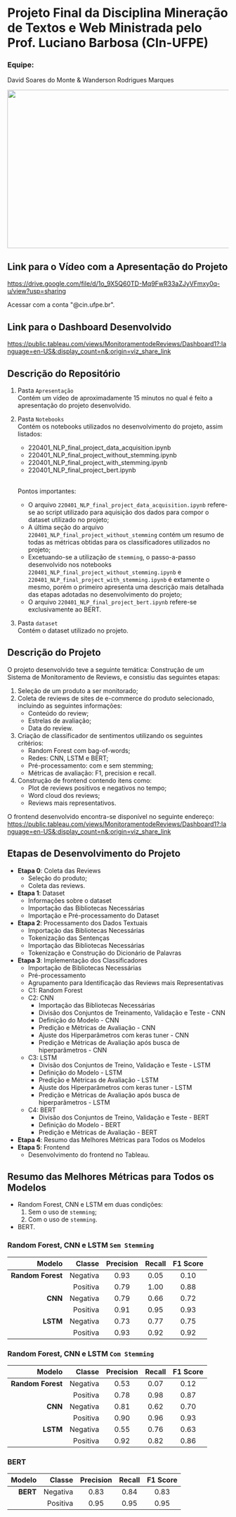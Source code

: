 # Projeto Final da Disciplina Mineração de Textos e Web Ministrada pelo Prof. Luciano Barbosa (CIn-UFPE)
### Equipe: 
David Soares do Monte & Wanderson Rodrigues Marques

<img src="https://cdn.pixabay.com/photo/2014/08/22/15/27/facebook-424521_960_720.jpg"  width="960" height="360">

## Link para o Vídeo com a Apresentação do Projeto

https://drive.google.com/file/d/1o_9X5Q60TD-Mq9FwR33aZJyVFmxy0q-u/view?usp=sharing

Acessar com a conta "@cin.ufpe.br".

## Link para o Dashboard Desenvolvido

https://public.tableau.com/views/MonitoramentodeReviews/Dashboard1?:language=en-US&:display_count=n&:origin=viz_share_link

## Descrição do Repositório
1. Pasta `Apresentação`
<br> Contém um vídeo de aproximadamente 15 minutos no qual é feito a apresentação do projeto desenvolvido.

2. Pasta `Notebooks`
<br> Contém os notebooks utilizados no desenvolvimento do projeto, assim listados:
    * 220401_NLP_final_project_data_acquisition.ipynb
    * 220401_NLP_final_project_without_stemming.ipynb
    * 220401_NLP_final_project_with_stemming.ipynb
    * 220401_NLP_final_project_bert.ipynb

    <br> Pontos importantes:
    * O arquivo `220401_NLP_final_project_data_acquisition.ipynb` refere-se ao script utilizado para aquisição dos dados para compor o dataset utilizado no projeto;   
    * A última seção do arquivo `220401_NLP_final_project_without_stemming` contém um resumo de todas as métricas obtidas para os classificadores utilizados no projeto;
    * Excetuando-se a utilização de `stemming`, o passo-a-passo desenvolvido nos notebooks `220401_NLP_final_project_without_stemming.ipynb` e `220401_NLP_final_project_with_stemming.ipynb` é extamente o mesmo, porém o primeiro apresenta uma descrição mais detalhada das etapas adotadas no desenvolvimento do projeto;
    * O arquivo `220401_NLP_final_project_bert.ipynb` refere-se exclusivamente ao BERT.

3. Pasta `dataset`
<br> Contém o dataset utilizado no projeto.

## Descrição do Projeto
O projeto desenvolvido teve a seguinte temática: Construção de um Sistema de Monitoramento de Reviews, e consistiu das seguintes etapas:

1. Seleção de um produto a ser monitorado;
2. Coleta de reviews de sites de e-commerce do produto selecionado, incluindo as seguintes informações:
    * Conteúdo do review;
    * Estrelas de avaliação;
    * Data do review.
3. Criação de classificador de sentimentos utilizando os seguintes critérios:
    * Random Forest com bag-of-words;
    * Redes: CNN, LSTM e BERT;
    * Pré-processamento: com e sem stemming;
    * Métricas de avaliação: F1, precision e recall.
4. Construção de frontend contendo itens como:
    * Plot de reviews positivos e negativos no tempo;
    * Word cloud dos reviews;
    * Reviews mais representativos.

O frontend desenvolvido encontra-se disponível no seguinte endereço:
https://public.tableau.com/views/MonitoramentodeReviews/Dashboard1?:language=en-US&:display_count=n&:origin=viz_share_link

## Etapas de Desenvolvimento do Projeto
* **Etapa 0**: Coleta das Reviews
  * Seleção do produto;
  * Coleta das reviews.
* **Etapa 1**: Dataset
  * Informações sobre o dataset
  * Importação das Bibliotecas Necessárias
  * Importação e Pré-processamento do Dataset
* **Etapa 2**: Processamento dos Dados Textuais
  * Importação das Bibliotecas Necessárias
  * Tokenização das Sentenças
  * Importação das Bibliotecas Necessárias
  * Tokenização e Construção do Dicionário de Palavras
* **Etapa 3**: Implementação dos Classificadores
  * Importação de Bibliotecas Necessárias
  * Pré-processamento
  * Agrupamento para Identificação das Reviews mais Representativas
  * C1: Random Forest
  * C2: CNN
    * Importação das Bibliotecas Necessárias
    * Divisão dos Conjuntos de Treinamento, Validação e Teste - CNN
    * Definição do Modelo - CNN
    * Predição e Métricas de Avaliação - CNN
    * Ajuste dos Hiperparâmetros com keras tuner - CNN
    * Predição e Métricas de Avaliação após busca de hiperparâmetros - CNN
  * C3: LSTM
    * Divisão dos Conjuntos de Treino, Validação e Teste - LSTM
    * Definição do Modelo - LSTM
    * Predição e Métricas de Avaliação - LSTM
    * Ajuste dos Hiperparâmetros com keras tuner - LSTM
    * Predição e Métricas de Avaliação após busca de hiperparâmetros - LSTM
  * C4: BERT
    * Divisão dos Conjuntos de Treino, Validação e Teste - BERT
    * Definição do Modelo - BERT
    * Predição e Métricas de Avaliação - BERT
* **Etapa 4**: Resumo das Melhores Métricas para Todos os Modelos
* **Etapa 5**: Frontend
  * Desenvolvimento do frontend no Tableau.

## Resumo das Melhores Métricas para Todos os Modelos
* Random Forest, CNN e LSTM em duas condições:
  1. Sem o uso de `stemming`;
  2. Com o uso de `stemming`.
* BERT.

### Random Forest, CNN e LSTM `Sem Stemming`

| Modelo            | Classe   | Precision | Recall | F1 Score |
|------------------:|--------: |:---------:|:------:|:--------:|
| **Random Forest** | Negativa | 0.93      | 0.05   | 0.10     |
|                   | Positiva | 0.79      | 1.00   | 0.88     |
| **CNN**           | Negativa | 0.79      | 0.66   | 0.72     |
|                   | Positiva | 0.91      | 0.95   | 0.93     |
| **LSTM**          | Negativa | 0.73      | 0.77   | 0.75     |
|                   | Positiva | 0.93      | 0.92   | 0.92     |

### Random Forest, CNN e LSTM `Com Stemming`

| Modelo            | Classe   | Precision | Recall | F1 Score |
|------------------:|--------: |:---------:|:------:|:--------:|
| **Random Forest** | Negativa | 0.53      | 0.07   | 0.12     |
|                   | Positiva | 0.78      | 0.98   | 0.87     |
| **CNN**           | Negativa | 0.81      | 0.62   | 0.70     |
|                   | Positiva | 0.90      | 0.96   | 0.93     |
| **LSTM**          | Negativa | 0.55      | 0.76   | 0.63     |
|                   | Positiva | 0.92      | 0.82   | 0.86     |

### BERT

| Modelo    | Classe   | Precision | Recall | F1 Score |
|----------:|--------: |:---------:|:------:|:--------:|
| **BERT**  | Negativa | 0.83      | 0.84   | 0.83     |
|           | Positiva | 0.95      | 0.95   | 0.95     |
